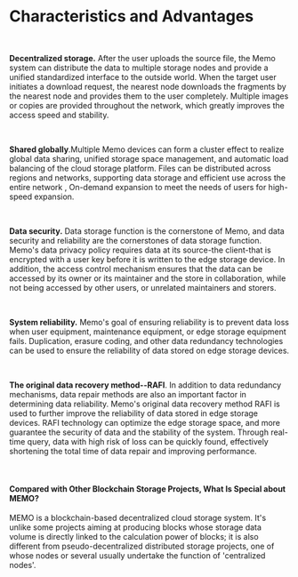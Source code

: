 # Characteristics and Advantages

&nbsp;

**Decentralized storage.** After the user uploads the source file, the Memo system can distribute the data to multiple storage nodes and provide a unified standardized interface to the outside world. When the target user initiates a download request, the nearest node downloads the fragments by the nearest node and provides them to the user completely. Multiple images or copies are provided throughout the network, which greatly improves the access speed and stability.

&nbsp;

**Shared globally**.Multiple Memo devices can form a cluster effect to realize global data sharing, unified storage space management, and automatic load balancing of the cloud storage platform. Files can be distributed across regions and networks, supporting data storage and efficient use across the entire network , On-demand expansion to meet the needs of users for high-speed expansion.

&nbsp;

**Data security.** Data storage function is the cornerstone of Memo, and data security and reliability are the cornerstones of data storage function. Memo's data privacy policy requires data at its source-the client-that is encrypted with a user key before it is written to the edge storage device. In addition, the access control mechanism ensures that the data can be accessed by its owner or its maintainer and the store in collaboration, while not being accessed by other users, or unrelated maintainers and storers.

&nbsp;

**System reliability.** Memo's goal of ensuring reliability is to prevent data loss when user equipment, maintenance equipment, or edge storage equipment fails. Duplication, erasure coding, and other data redundancy technologies can be used to ensure the reliability of data stored on edge storage devices.

&nbsp;

**The original data recovery method--RAFI**. In addition to data redundancy mechanisms, data repair methods are also an important factor in determining data reliability. Memo's original data recovery method RAFI is used to further improve the reliability of data stored in edge storage devices. RAFI technology can optimize the edge storage space, and more guarantee the security of data and the stability of the system. Through real-time query, data with high risk of loss can be quickly found, effectively shortening the total time of data repair and improving performance.

&nbsp; 

#### Compared with Other Blockchain Storage Projects, What Is Special about MEMO?

MEMO is a blockchain-based decentralized cloud storage system. It's unlike some projects aiming at producing blocks whose storage data volume is directly linked to the calculation power of blocks; it is also different from pseudo-decentralized distributed storage projects, one of whose nodes or several usually undertake the function of 'centralized nodes'.
